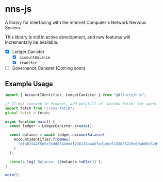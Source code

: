 # nns-js

A library for interfacing with the Internet Computer's Network Nervous System.

This library is still in active development, and new features will incrementally be available.

- [x] Ledger Canister
  - [x] `accountBalance`
  - [x] `transfer`
- [ ] Governance Canister (Coming soon)

## Example Usage

```ts
import { AccountIdentifier, LedgerCanister } from "@dfinity/nns";

// If not running in browser, add polyfill of `window.fetch` for agent-js to work.
import fetch from "cross-fetch";
global.fetch = fetch;

async function main() {
  const ledger = LedgerCanister.create();

  const balance = await ledger.accountBalance(
    AccountIdentifier.fromHex(
      "efa01544f509c56dd85449edf2381244a48fad1ede5183836229c00ab00d52df"
    )
  );

  console.log(`Balance: ${balance.toE8s()}`);
}

main();
```
